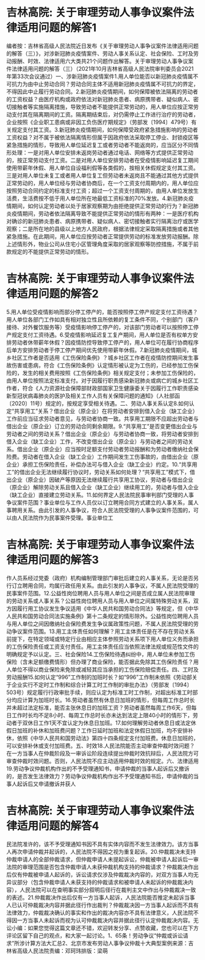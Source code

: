 # 吉林高院: 关于审理劳动人事争议案件法律适用问题的解答1

编者按：吉林省高级人民法院近日发布《关于审理劳动人事争议案件法律适用问题的解答（三）》，对涉新冠肺炎疫情案件、劳动人事关系认定、社会保险、工时及劳动报酬、时效、法律适用六大类共21个问题作出解答。关于审理劳动人事争议案件法律适用问题的解答（三）（2021年10月吉林省高级人民法院审判委员会2021年第33次会议通过）一、涉新冠肺炎疫情案件1.用人单位能否以新冠肺炎疫情属不可抗力为由中止劳动合同？劳动合同主体不适用新冠肺炎疫情属不可抗力的界定，不得因此中止履行劳动合同。2.新冠肺炎疫情期间，如何保障被依法隔离的劳动者的工资权益？由医疗机构或政府依法对新冠肺炎患者、病原携带者、疑似病人、密切接触者等实施隔离措施，导致劳动者不能提供正常劳动的，用人单位应按正常劳动支付其在隔离期间的工资。隔离期结束后，对仍需停止工作进行治疗的劳动者，企业按照《企业职工患病或非因工负伤医疗期规定》（劳部发〔1994〕479号）有关规定支付其工资。3.新冠肺炎疫情期间，如何保障受政府紧急措施影响的劳动者工资权益？对不属于被依法隔离情形但属于因政府依法采取停工停业、封锁疫区等紧急措施的情形，导致用人单位延迟复工或者劳动者不能返岗的，应当区分不同情形处理：一是对用人单位安排未返岗劳动者通过电话、网络等方式提供正常劳动的，按正常劳动支付工资。二是对用人单位安排劳动者在受疫情影响延迟复工期间使用带薪年休假、用人单位自设福利假等各类假的，按相关休假规定支付其工资。三是对用人单位未复工或者用人单位复工但劳动者未返岗且不能通过其他方式提供正常劳动的，用人单位经与劳动者协商后，在一个工资支付周期内的，用人单位应按照劳动合同约定的标准支付工资；超过一个工资支付周期的，由用人单位发放生活费，生活费按不低于用人单位所在地最低工资标准的70%发放。4.新冠肺炎疫情期间，如何认定劳动者以处于居家观察期为由拒绝提供正常劳动的行为？新冠肺炎疫情期间，劳动者依法隔离导致不能提供正常劳动的情形有两种：一是医疗机构对确诊的新冠肺炎患者、病原携带者、疑似病人、密切接触者实行隔离治疗或医学观察；二是所在地的县级以上地方人民政府，根据法律规定采取隔离措施或者其他紧急措施。在此期间，用人单位应按劳动者正常提供劳动的标准发放劳动报酬。除上述情形外，物业公司从住宅小区管理角度采取的居家观察等防控措施，不属于前款规定的不能提供正常劳动的情形。

# 吉林高院: 关于审理劳动人事争议案件法律适用问题的解答2

5.用人单位受疫情影响而部分停工停产的，能否按照停工停产规定支付工资待遇？用人单位各部门工作如具有相对独立性且所依赖的复工条件不同，个别部门（客户接待、对外餐饮服务等）受疫情影响停工停产的，对该部门劳动者可以按照停工停产规定支付工资待遇。6.受疫情影响延迟复工复产期间，用人单位是否有权单方安排劳动者休带薪年休假？因疫情防控导致停工停产的，用人单位可在履行协商程序后单方安排劳动者于停工停产期间优先使用带薪年休假。7.新冠肺炎疫情期间，城乡社区工作者是否适用《工伤保险条例》？城乡社区工作者在疫情防控期间发生事故伤害或患病，符合《工伤保险条例》认定情形被认定为工伤的，已经参加工伤保险的，发生的相关费用按照《工伤保险条例》相关规定支付；未参加工伤保险的，由用人单位按照法定标准支付。对于因履行职责感染新冠肺炎或病亡的城乡社区工作者，符合《人力资源社会保障部财政部国家卫生健康委关于因履行工作职责感染新型冠状病毒肺炎的医护及相关工作人员有关保障问题的通知》（人社部函〔2020〕11号）规定的，按规定享受相关待遇。二、劳动人事关系认定8.如何认定“共享用工”关系？借出企业（原企业）在将劳动者安排到借入企业（缺工企业）工作前应当征求劳动者意见，与劳动者协商一致。共享用工期限不应超出劳动者与借出企业（原企业）订立的劳动合同剩余期限。9.“共享用工”是否变更借出企业与劳动者之间的劳动关系？借出企业（原企业）与劳动者协商一致，将劳动者安排到借入企业（缺工企业）工作，不改变借出企业（原企业）与劳动者之间的劳动关系。借出企业（原企业）应当按时足额支付劳动者劳动报酬和为劳动者缴纳社会保险费。劳动者在借入企业（缺工企业）工作期间发生工伤事故的，由借出企业（原企业）承担工伤保险责任，补偿办法可与借入企业（缺工企业）约定。10.“共享用工”的借出企业无法继续履行协议时，劳动关系如何处理？“共享用工”模式下，借出企业（原企业）因破产等原因无法继续履行共享用工协议，劳动者与借出企业（原企业）解除劳动关系且借入企业（缺工企业）继续用工的，劳动者与借入企业（缺工企业）直接建立劳动关系。11.如何界定人民法院民事审判部门受理的人事争议案件范围？事业单位与工作人员仅以订立聘用合同方式建立的人事关系，属人事聘用关系。由此引发的人事争议，符合人民法院受理的人事争议案件范围的，可以由人民法院作为民事案件受理。事业单位工

# 吉林高院: 关于审理劳动人事争议案件法律适用问题的解答3

作人员系经过党委（政府）机构编制管理部门审批后建立的人事关系，无论是否另行订立聘用合同，均属行政任用关系。由此引发的人事争议，不属人民法院受理的民事案件范围。12.公益性岗位聘用人员与用人单位之间是否成立属人民法院审理的劳动关系或人事关系？公益性岗位聘用人员与用人单位之间属特殊劳动关系，双方因履行用工协议发生争议适用《中华人民共和国劳动合同法》等规定，但《中华人民共和国劳动合同法实施条例》第十二条规定的情形除外。公益性岗位聘用人员与用人单位之间因缴纳社会保险费发生争议属政策性问题，不属人民法院受理的劳动争议案件范围。13.用工主体责任如何理解？用工主体责任是在不存在劳动关系前提下，在特定领域或特定行业由相应主体参照劳动关系项下用人单位义务而承担的工伤保险责任或工资支付责任。用工主体责任应当依照法律法规或规范性文件的明确规定予以认定。三、社会保险14.工伤保险待遇纠纷中，用人单位未参加工伤保险（含未足额缴费情形）但办理了商业保险，能否据此免除其工伤保险责任？用人单位不得以商业保险来免除或减轻其应当承担的工伤保险赔偿责任。四、工时及劳动报酬15.如何认定“996”工作制的加班时长？如“996”工作制未依照《劳动部关于企业实行不定时工作制和综合计算工时工作制的审批办法》（劳部发〔1994〕503号）规定履行行政审批手续，则应认定为标准工时工作制，对超出标准工时部分均应计算为加班时长。16.劳动者虽然有休息日加班的情形，但每周工作总时长并未超过法定标准，能否主张休息日的加班工资？劳动者虽然每周工作6天，但每日工作时长均不足8小时、每周工作总时长亦未达到法定上限40小时的情形下，劳动者于双休日工作1天不宜认定为休息日加班。17.如何理解劳动者休息日或法定休假日加班的补休和加班费问题？工作日延时加班和法定休假日加班，均不安排补休，依照《中华人民共和国劳动法》第四十四条规定支付加班费。休息日加班的，可以安排补休或支付加班费。五、时效18.人民法院能否主动审查仲裁时效问题？在一方当事人在仲裁阶段及一审诉讼阶段连续提出仲裁时效抗辩后，人民法院方可审查仲裁时效问题。否则，人民法院不应主动适用仲裁时效的规定。六、法律适用19.劳动争议仲裁机构作出的不予受理通知书，申请仲裁的当事人起诉后又撤诉的，是否发生法律效力？劳动争议仲裁机构作出不予受理通知书后，申请仲裁的当事人起诉后又申请撤诉并获人

# 吉林高院: 关于审理劳动人事争议案件法律适用问题的解答4

民法院准许的，该不予受理通知书因不具有实体内容而不发生法律效力。该方当事人再次申请仲裁并起诉的，人民法院不得因之视为重复起诉。20.仲裁裁决未支持仲裁申请人的全部仲裁请求，但仲裁申请人未提起诉讼，仲裁被申请人起诉后一审法院的审理范围是否包含仲裁申请人未获仲裁机构支持的仲裁请求？仲裁裁决作出后仅有仲裁被申请人起诉的，诉讼请求仅涉及仲裁裁决内容的，对双方当事人均无异议部分（包含仲裁申请人未获支持的仲裁请求和被申请人未起诉的仲裁裁决内容），人民法院可以在查明事实部分叙明后径行在裁判主文中作出与仲裁裁决一致的表述。21.仲裁裁决作出后仅有一方当事人起诉，人民法院能否推定未起诉当事人已认可仲裁裁决内容并据此径行作出裁判？仲裁裁决因一方当事人起诉而不具有法律效力，仲裁裁决确认的事实和作出的裁决内容亦不具有法律意义，人民法院不得因一方当事人未起诉而视为认可仲裁裁决内容并据此径行认定仲裁裁决内容。无讼小编：如果您觉得这篇文章还不错，欢迎转发分享、点赞收藏，您也可以在下方评论区留下自己的观点，和大家一起讨论。1、65条！劳动争议“仲裁或诉讼请求”所涉计算方法大汇总2、北京市发布劳动人事争议仲裁十大典型案例来源：吉林省高级人民法院责编：邓珂玮排版：梁萌

